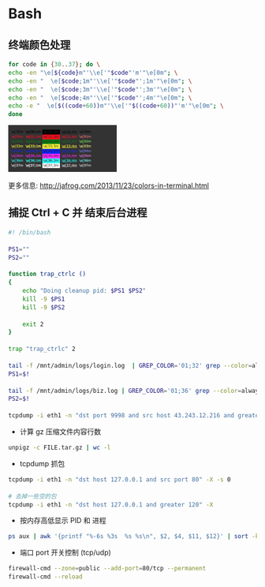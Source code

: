 # Bash

## 终端颜色处理
```bash
for code in {30..37}; do \
echo -en "\e[${code}m"'\\e['"$code"'m'"\e[0m"; \
echo -en "  \e[$code;1m"'\\e['"$code"';1m'"\e[0m"; \
echo -en "  \e[$code;3m"'\\e['"$code"';3m'"\e[0m"; \
echo -en "  \e[$code;4m"'\\e['"$code"';4m'"\e[0m"; \
echo -e "  \e[$((code+60))m"'\\e['"$((code+60))"'m'"\e[0m"; \
done
```
<img src="/assets/bash_colors.png" alt="" width="220">

更多信息: http://jafrog.com/2013/11/23/colors-in-terminal.html


## 捕捉 Ctrl + C 并 结束后台进程
```bash
#! /bin/bash

PS1=""
PS2=""

function trap_ctrlc ()
{
    echo "Doing cleanup pid: $PS1 $PS2"
    kill -9 $PS1
    kill -9 $PS2

    exit 2
}

trap "trap_ctrlc" 2

tail -f /mnt/admin/logs/login.log  | GREP_COLOR='01;32' grep --color=always '43.243.12.216.*1120' &
PS1=$!

tail -f /mnt/admin/logs/biz.log | GREP_COLOR='01;36' grep --color=always '43.243.12.216.*1120' &
PS2=$!

tcpdump -i eth1 -n "dst port 9998 and src host 43.243.12.216 and greater 60" -X
```


- 计算 gz 压缩文件内容行数

```bash
unpigz -c FILE.tar.gz | wc -l
```

- tcpdump 抓包

```bash
tcpdump -i eth1 -n "dst host 127.0.0.1 and src port 80" -X -s 0

# 去掉一些空的包
tcpdump -i eth1 -n "dst host 127.0.0.1 and greater 120" -X
```

- 按内存高低显示 PID 和 进程

```bash
ps aux | awk '{printf "%-6s %3s  %s %s\n", $2, $4, $11, $12}' | sort -k2rn | head -n 10
```

- 端口 port 开关控制 (tcp/udp)

```bash
firewall-cmd --zone=public --add-port=80/tcp --permanent
firewall-cmd --reload
```